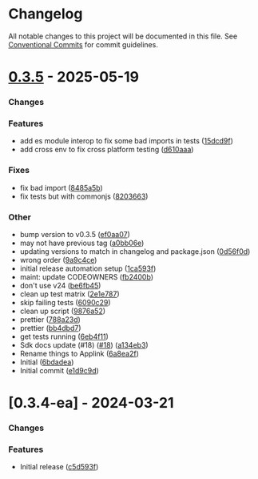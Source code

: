 # Changelog

All notable changes to this project will be documented in this file.
See [Conventional Commits](https://conventionalcommits.org) for commit guidelines.

# [0.3.5](https://github.com/heroku/heroku-applink-nodejs/compare/HEAD...0.3.5) - 2025-05-19


### Changes


### Features

* add es module interop to fix some bad imports in tests ([15dcd9f](https://github.com/heroku/heroku-applink-nodejs/commit/15dcd9f46ab2fe772b007923b901562c00454bda))
* add cross env to fix cross platform testing ([d610aaa](https://github.com/heroku/heroku-applink-nodejs/commit/d610aaaddddb6ec05ee5f71e62836cd2e28c5e0b))

### Fixes

* fix bad import ([8485a5b](https://github.com/heroku/heroku-applink-nodejs/commit/8485a5b022123705a5cf4c0b818e68b08e9bad37))
* fix tests but with commonjs ([8203663](https://github.com/heroku/heroku-applink-nodejs/commit/8203663fec15578330dfda5a598cee01b7948416))

### Other

*  bump version to v0.3.5 ([ef0aa07](https://github.com/heroku/heroku-applink-nodejs/commit/ef0aa07c336b81661aed075ee997b91d9ad3f9a4))
* may not have previous tag ([a0bb06e](https://github.com/heroku/heroku-applink-nodejs/commit/a0bb06e826eca2de2cd93f38158ecdb1350c61e9))
* updating versions to match in changelog and package.json ([0d56f0d](https://github.com/heroku/heroku-applink-nodejs/commit/0d56f0d2f9884991d6582920e0a5bc1aee71a3b2))
* wrong order ([9a9c4ce](https://github.com/heroku/heroku-applink-nodejs/commit/9a9c4cee932a4e15b30077b57e158a35c38c3d12))
* initial release automation setup ([1ca593f](https://github.com/heroku/heroku-applink-nodejs/commit/1ca593fdb32df921f877146622c93a83062a6b65))
* maint: update CODEOWNERS ([fb2400b](https://github.com/heroku/heroku-applink-nodejs/commit/fb2400bc788022dfd0fd2aae8d0590c3fe0f4768))
* don't use v24 ([be6fb45](https://github.com/heroku/heroku-applink-nodejs/commit/be6fb45591f6c3c487b3ef645efa1a8ccf1886e1))
* clean up test matrix ([2e1e787](https://github.com/heroku/heroku-applink-nodejs/commit/2e1e787125baa465731c47907f750ef5bf274490))
* skip failing tests ([6090c29](https://github.com/heroku/heroku-applink-nodejs/commit/6090c2973d9e490b76ffdb873cc96e0ee470ce5e))
* clean up script ([9876a52](https://github.com/heroku/heroku-applink-nodejs/commit/9876a527fd1d20bb005a0299bbd686ea1365a08a))
* prettier ([788a23d](https://github.com/heroku/heroku-applink-nodejs/commit/788a23d69d57b82ca6ff01c75bdaeeced4afb7b6))
* prettier ([bb4dbd7](https://github.com/heroku/heroku-applink-nodejs/commit/bb4dbd758742dc5fa9d4e53fa98ffac3e92fc4c5))
* get tests running ([6eb4f11](https://github.com/heroku/heroku-applink-nodejs/commit/6eb4f11e7f10990c2abc631fc3d4301ff8f9ca92))
* Sdk docs update (#18) ([#18](https://github.com/heroku/heroku-applink-nodejs/pull/18)) ([a134eb3](https://github.com/heroku/heroku-applink-nodejs/commit/a134eb3dc1918e1d0f7c84f01910f3fe30ca41bf))
* Rename things to Applink ([6a8ea2f](https://github.com/heroku/heroku-applink-nodejs/commit/6a8ea2fde12302870724512950e7567417002ca3))
* Initial ([6bdadea](https://github.com/heroku/heroku-applink-nodejs/commit/6bdadea1b091b60b2916e9d6bebf26ff353a089a))
* Initial commit ([e1d9c9d](https://github.com/heroku/heroku-applink-nodejs/commit/e1d9c9d149b3b4276784655387afa49c24cdcd8e))

# [0.3.4-ea] - 2024-03-21


### Changes

### Features
* Initial release ([c5d593f](https://github.com/heroku/heroku-applink-nodejs/commit/c5d593fa3c0f37607239e3ded7c2c24d7354383c))

